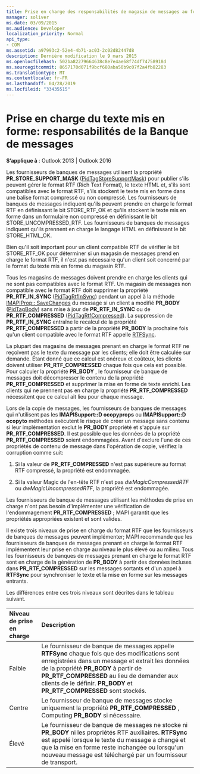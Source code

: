 ```yaml
---
title: Prise en charge des responsabilités de magasin de messages au format texte
manager: soliver
ms.date: 03/09/2015
ms.audience: Developer
localization_priority: Normal
api_type:
- COM
ms.assetid: a97993c2-52e4-4b71-ac03-2c02d82447d8
description: Dernière modification le 9 mars 2015
ms.openlocfilehash: 502ba82279664638c8e7e4ae68f74df74758918d
ms.sourcegitcommit: 8657170d071f9bcf680aba50b9c07f2a4fb82283
ms.translationtype: MT
ms.contentlocale: fr-FR
ms.lasthandoff: 04/28/2019
ms.locfileid: "33435515"
---
```

# <a name="supporting-formatted-text-message-store-responsibilities"></a>Prise en charge du texte mis en forme: responsabilités de la Banque de messages

  
  
**S’applique à** : Outlook 2013 | Outlook 2016 
  
Les fournisseurs de banques de messages utilisent la propriété **PR_STORE_SUPPORT_MASK** ([PidTagStoreSupportMask](pidtagstoresupportmask-canonical-property.md)) pour publier s'ils peuvent gérer le format RTF (Rich Text Format), le texte HTML et, s'ils sont compatibles avec le format RTF, s'ils stockent le texte mis en forme dans une balise format compressé ou non compressé. Les fournisseurs de banques de messages indiquent qu'ils peuvent prendre en charge le format RTF en définissant le bit STORE_RTF_OK et qu'ils stockent le texte mis en forme dans un formulaire non compressé en définissant le bit STORE_UNCOMPRESSED_RTF. Les fournisseurs de banques de messages indiquent qu'ils prennent en charge le langage HTML en définissant le bit STORE_HTML_OK.
  
Bien qu'il soit important pour un client compatible RTF de vérifier le bit STORE_RTF_OK pour déterminer si un magasin de messages prend en charge le format RTF, il n'est pas nécessaire qu'un client soit concerné par le format du texte mis en forme du magasin RTF. 
  
Tous les magasins de messages doivent prendre en charge les clients qui ne sont pas compatibles avec le format RTF. Un magasin de messages non compatible avec le format RTF doit supprimer la propriété **PR_RTF_IN_SYNC** ([PidTagRtfInSync](pidtagrtfinsync-canonical-property.md)) pendant un appel à la méthode [IMAPIProp:: SaveChanges](imapiprop-savechanges.md) du message si un client a modifié **PR_BODY** ([PidTagBody](pidtagbody-canonical-property.md)) sans mise à jour de **PR_RTF_IN_SYNC** ou de **PR_RTF_COMPRESSED** ([PidTagRtfCompressed](pidtagrtfcompressed-canonical-property.md)). La suppression de **PR_RTF_IN_SYNC** entraîne le recalcul de la propriété **PR_RTF_COMPRESSED** à partir de la propriété **PR_BODY** la prochaine fois qu'un client compatible avec le format RTF appelle [RTFSync](rtfsync.md). 
  
La plupart des magasins de messages prenant en charge le format RTF ne reçoivent pas le texte du message par les clients; elle doit être calculée sur demande. Étant donné que ce calcul est onéreux et coûteux, les clients doivent utiliser **PR_RTF_COMPRESSED** chaque fois que cela est possible. Pour calculer la propriété **PR_BODY** , le fournisseur de banque de messages doit décompresser le contenu de la propriété **PR_RTF_COMPRESSED** et supprimer la mise en forme de texte enrichi. Les clients qui ne prennent pas en charge la propriété **PR_RTF_COMPRESSED** nécessitent que ce calcul ait lieu pour chaque message. 
  
Lors de la copie de messages, les fournisseurs de banques de messages qui n'utilisent pas les **IMAPISupport::D ocopyprops** ou **IMAPISupport::D ocopyto** méthodes exécutent le risque de créer un message sans contenu si leur implémentation exclut le **PR_BODY** propriété et s'appuie sur **PR_RTF_COMPRESSED**. Il est possible que les données de la propriété **PR_RTF_COMPRESSED** soient endommagées. Avant d'exclure l'une de ces propriétés de contenu de message dans l'opération de copie, vérifiez la corruption comme suit: 
  
1. Si la valeur de **PR_RTF_COMPRESSED** n'est pas supérieure au format RTF compressé, la propriété est endommagée. 
    
2. Si la valeur Magic de l'en-tête RTF n'est pas _dwMagicCompressedRTF_ ou _dwMagicUncompressedRTF_, la propriété est endommagée.
    
Les fournisseurs de banque de messages utilisant les méthodes de prise en charge n'ont pas besoin d'implémenter une vérification de l'endommagement **PR_RTF_COMPRESSED** ; MAPI garantit que les propriétés appropriées existent et sont valides. 
  
Il existe trois niveaux de prise en charge du format RTF que les fournisseurs de banques de messages peuvent implémenter; MAPI recommande que les fournisseurs de banques de messages prenant en charge le format RTF implémentent leur prise en charge au niveau le plus élevé ou au milieu. Tous les fournisseurs de banques de messages prenant en charge le format RTF sont en charge de la génération de **PR_BODY** à partir des données incluses dans **PR_RTF_COMPRESSED** sur les messages sortants et d'un appel à **RTFSync** pour synchroniser le texte et la mise en forme sur les messages entrants. 
  
Les différences entre ces trois niveaux sont décrites dans le tableau suivant. 
  
|**Niveau de prise en charge**|**Description**|
|:-----|:-----|
|Faible  <br/> |Le fournisseur de banque de messages appelle **RTFSync** chaque fois que des modifications sont enregistrées dans un message et extrait les données de la propriété **PR_BODY** à partir de **PR_RTF_COMPRESSED** au lieu de demander aux clients de le définir. **PR_BODY** et **PR_RTF_COMPRESSED** sont stockés.  <br/> |
|Centre  <br/> |Le fournisseur de banque de messages stocke uniquement la propriété **PR_RTF_COMPRESSED** , Computing **PR_BODY** si nécessaire.  <br/> |
|Élevé  <br/> |Le fournisseur de banque de messages ne stocke ni **PR_BODY** ni les propriétés RTF auxiliaires. **RTFSync** est appelé lorsque le texte du message a changé et que la mise en forme reste inchangée ou lorsqu'un nouveau message est téléchargé par un fournisseur de transport.  <br/> |
   


